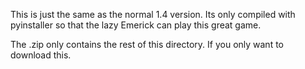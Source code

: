 This is just the same as the normal 1.4 version. Its only compiled with pyinstaller so that the lazy Emerick can play this great game.

The .zip only contains the rest of this directory. If you only want to download this.
